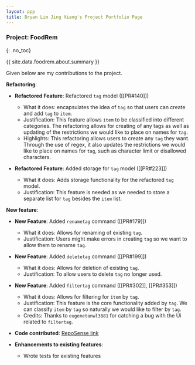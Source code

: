 ```yaml
---
layout: ppp
title: Bryan Lim Jing Xiang's Project Portfolio Page
---
```


<!-- markdownlint-disable-next-line blanks-around-headers -->
### Project: FoodRem
{: .no_toc}

<!-- markdownlint-disable-next-line proper-names -->
{{ site.data.foodrem.about.summary }}

Given below are my contributions to the project.

**Refactoring**:

* **Refactored Feature**: Refactored `tag` model ([[PR#140]])
  * What it does: encapsulates the idea of `tag` so that users can create and add `tag` to `item`.
  * Justification: This feature allows `item` to be classified into different categories. The refactoring allows for creating of any tags as well as updating of the restrictions we would like to place on names for `tag`.
  * Highlights: This refactoring allows users to create any `tag` they want. Through the use of regex, it also updates the restrictions we would like to place on names for `tag`, such as character limit or disallowed characters.

* **Refactored Feature**: Added storage for `tag` model ([[PR#223]])
  * What it does: Adds storage functionality for the refactored `tag` model.
  * Justification: This feature is needed as we needed to store a separate list for `tag` besides the `item` list.

**New feature**:

* **New Feature**: Added `renametag` command ([[PR#179]])
  * What it does: Allows for renaming of existing `tag`.
  * Justification: Users might make errors in creating `tag` so we want to allow them to rename `tag`.

* **New Feature**: Added `deletetag` command ([[PR#199]])
  * What it does: Allows for deletion of existing `tag`.
  * Justification: To allow users to delete `tag` no longer used.

* **New Feature**: Added `filtertag` command ([[PR#302]], [[PR#353]])
  * What it does: Allows for filtering for `item` by `tag`.
  * Justification: This feature is the core functionality added by `tag`. We can classify `item` by `tag` so naturally we would like to filter by `tag`.
  * Credits: Thanks to `eugenetanwl3881` for catching a bug with the Ui related to `filtertag`.

* **Code contributed**: [RepoSense link](https://nus-cs2103-ay2223s1.github.io/tp-dashboard/?search=&sort=groupTitle&sortWithin=title&timeframe=commit&mergegroup=&groupSelect=groupByRepos&breakdown=true&checkedFileTypes=docs~functional-code~test-code~other&since=2022-09-16&tabOpen=true&tabType=authorship&tabAuthor=bryanljx&tabRepo=AY2223S1-CS2103T-W16-2%2Ftp%5Bmaster%5D&authorshipIsMergeGroup=false&authorshipFileTypes=docs~functional-code~test-code&authorshipIsBinaryFileTypeChecked=false&authorshipIsIgnoredFilesChecked=false)

* **Enhancements to existing features**:
  * Wrote tests for existing features
